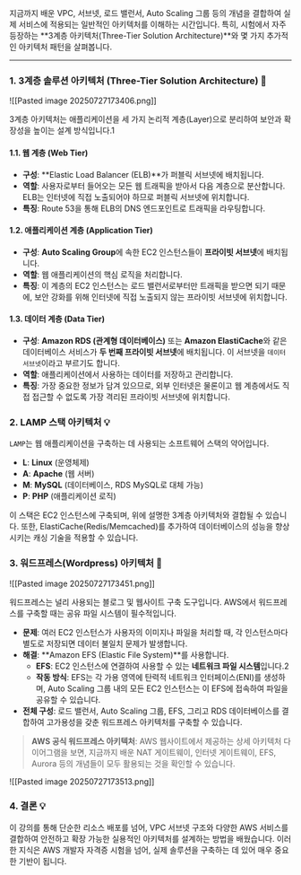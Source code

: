 
지금까지 배운 VPC, 서브넷, 로드 밸런서, Auto Scaling 그룹 등의 개념을 결합하여 실제 서비스에 적용되는 일반적인 아키텍처를 이해하는 시간입니다. 특히, 시험에서 자주 등장하는 **3계층 아키텍처(Three-Tier Solution Architecture)**와 몇 가지 추가적인 아키텍처 패턴을 살펴봅니다.

---

### 1. 3계층 솔루션 아키텍처 (Three-Tier Solution Architecture) 🏢

![[Pasted image 20250727173406.png]]

3계층 아키텍처는 애플리케이션을 세 가지 논리적 계층(Layer)으로 분리하여 보안과 확장성을 높이는 설계 방식입니다.1

#### 1.1. 웹 계층 (Web Tier)

- **구성**: **Elastic Load Balancer (ELB)**가 퍼블릭 서브넷에 배치됩니다.
- **역할**: 사용자로부터 들어오는 모든 웹 트래픽을 받아서 다음 계층으로 분산합니다. ELB는 인터넷에 직접 노출되어야 하므로 퍼블릭 서브넷에 위치합니다.
- **특징**: Route 53을 통해 ELB의 DNS 엔드포인트로 트래픽을 라우팅합니다.

#### 1.2. 애플리케이션 계층 (Application Tier)

- **구성**: **Auto Scaling Group**에 속한 EC2 인스턴스들이 **프라이빗 서브넷**에 배치됩니다.
- **역할**: 웹 애플리케이션의 핵심 로직을 처리합니다.
- **특징**: 이 계층의 EC2 인스턴스는 로드 밸런서로부터만 트래픽을 받으면 되기 때문에, 보안 강화를 위해 인터넷에 직접 노출되지 않는 프라이빗 서브넷에 위치합니다.

#### 1.3. 데이터 계층 (Data Tier)

- **구성**: **Amazon RDS (관계형 데이터베이스)** 또는 **Amazon ElastiCache**와 같은 데이터베이스 서비스가 **두 번째 프라이빗 서브넷**에 배치됩니다. 이 서브넷을 `데이터 서브넷`이라고 부르기도 합니다.
- **역할**: 애플리케이션에서 사용하는 데이터를 저장하고 관리합니다.
- **특징**: 가장 중요한 정보가 담겨 있으므로, 외부 인터넷은 물론이고 웹 계층에서도 직접 접근할 수 없도록 가장 격리된 프라이빗 서브넷에 위치합니다.

### 2. LAMP 스택 아키텍처 💡

`LAMP`는 웹 애플리케이션을 구축하는 데 사용되는 소프트웨어 스택의 약어입니다.

- **L**: **Linux** (운영체제)
- **A**: **Apache** (웹 서버)
- **M**: **MySQL** (데이터베이스, RDS MySQL로 대체 가능)
- **P**: **PHP** (애플리케이션 로직)

이 스택은 EC2 인스턴스에 구축되며, 위에 설명한 3계층 아키텍처와 결합될 수 있습니다. 또한, ElastiCache(Redis/Memcached)를 추가하여 데이터베이스의 성능을 향상시키는 캐싱 기술을 적용할 수 있습니다.

### 3. 워드프레스(Wordpress) 아키텍처 📝

![[Pasted image 20250727173451.png]]

워드프레스는 널리 사용되는 블로그 및 웹사이트 구축 도구입니다. AWS에서 워드프레스를 구축할 때는 공유 파일 시스템이 필수적입니다.

- **문제**: 여러 EC2 인스턴스가 사용자의 이미지나 파일을 처리할 때, 각 인스턴스마다 별도로 저장되면 데이터 불일치 문제가 발생합니다.
- **해결**: **Amazon EFS (Elastic File System)**를 사용합니다.
    - **EFS**: EC2 인스턴스에 연결하여 사용할 수 있는 **네트워크 파일 시스템**입니다.2
    - **작동 방식**: EFS는 각 가용 영역에 탄력적 네트워크 인터페이스(ENI)를 생성하며, Auto Scaling 그룹 내의 모든 EC2 인스턴스는 이 EFS에 접속하여 파일을 공유할 수 있습니다.
- **전체 구성**: 로드 밸런서, Auto Scaling 그룹, EFS, 그리고 RDS 데이터베이스를 결합하여 고가용성을 갖춘 워드프레스 아키텍처를 구축할 수 있습니다.

> **AWS 공식 워드프레스 아키텍처**: AWS 웹사이트에서 제공하는 상세 아키텍처 다이어그램을 보면, 지금까지 배운 NAT 게이트웨이, 인터넷 게이트웨이, EFS, Aurora 등의 개념들이 모두 활용되는 것을 확인할 수 있습니다.

![[Pasted image 20250727173513.png]]

### 4. 결론 💡

이 강의를 통해 단순한 리소스 배포를 넘어, VPC 서브넷 구조와 다양한 AWS 서비스를 결합하여 안전하고 확장 가능한 실용적인 아키텍처를 설계하는 방법을 배웠습니다. 이러한 지식은 AWS 개발자 자격증 시험을 넘어, 실제 솔루션을 구축하는 데 있어 매우 중요한 기반이 됩니다.
